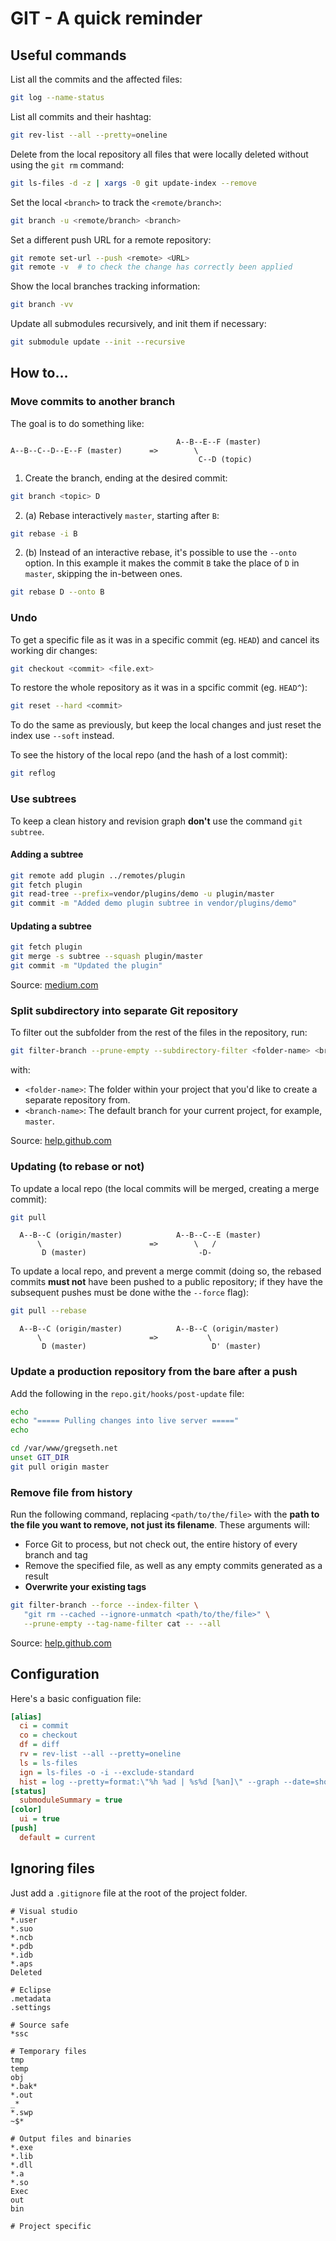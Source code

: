 
GIT - A quick reminder
======================


Useful commands
---------------

List all the commits and the affected files:

```bash
git log --name-status
```

List all commits and their hashtag:

```bash
git rev-list --all --pretty=oneline
```

Delete from the local repository all files that were locally deleted without using the `git rm` command:

```bash
git ls-files -d -z | xargs -0 git update-index --remove
```

Set the local `<branch>` to track the `<remote/branch>`:

```bash
git branch -u <remote/branch> <branch>
```

Set a different push URL for a remote repository:

```bash
git remote set-url --push <remote> <URL>
git remote -v  # to check the change has correctly been applied
```

Show the local branches tracking information:

```bash
git branch -vv
```

Update all submodules recursively, and init them if necessary:

```bash
git submodule update --init --recursive
```

How to…
-------

### Move commits to another branch

The goal is to do something like:

                                         A--B--E--F (master)
    A--B--C--D--E--F (master)      =>        \
                                              C--D (topic)

1.  Create the branch, ending at the desired commit:

```bash
git branch <topic> D
```

2.  (a) Rebase interactively `master`, starting after `B`:

```bash
git rebase -i B
```

2.  (b) Instead of an interactive rebase, it's possible to use the `--onto` option. In this example it makes the commit `B` take the place of `D` in `master`, skipping the in-between ones.

```bash
git rebase D --onto B
```


### Undo

To get a specific file as it was in a specific commit (eg. `HEAD`) and cancel its working dir changes:

```bash
git checkout <commit> <file.ext>
```

To restore the whole repository as it was in a spcific commit (eg. `HEAD^`):

```bash
git reset --hard <commit>
```

To do the same as previously, but keep the local changes and just reset the
index use `--soft` instead.

To see the history of the local repo (and the hash of a lost commit):

```bash
git reflog
```


### Use subtrees

To keep a clean history and revision graph **don't** use the command `git 
subtree`. 

#### Adding a subtree

```bash
git remote add plugin ../remotes/plugin
git fetch plugin
git read-tree --prefix=vendor/plugins/demo -u plugin/master
git commit -m "Added demo plugin subtree in vendor/plugins/demo"
```

#### Updating a subtree

```bash
git fetch plugin
git merge -s subtree --squash plugin/master
git commit -m "Updated the plugin"
```

  Source: [medium.com][subtree]


### Split subdirectory into separate Git repository

To filter out the subfolder from the rest of the files in the repository, run:

```bash
git filter-branch --prune-empty --subdirectory-filter <folder-name> <branch-name>
```

with:
-   `<folder-name>`: The folder within your project that you'd like to create a separate repository from.
-   `<branch-name>`: The default branch for your current project, for example,  `master`.

Source: [help.github.com][split]


### Updating (to rebase or not)

To update a local repo (the local commits will be merged, creating a merge commit):

```bash
git pull
```

      A--B--C (origin/master)            A--B--C--E (master)
          \                        =>        \   /
           D (master)                         -D-


To update a local repo, and prevent a merge commit (doing so, the rebased commits **must not** have been pushed to a public repository; if they have the subsequent pushes must be done withe the `--force` flag):

```bash
git pull --rebase
```

      A--B--C (origin/master)            A--B--C (origin/master)
          \                        =>           \
           D (master)                            D' (master)


### Update a production repository from the bare after a push

Add the following in the `repo.git/hooks/post-update` file:

```bash
echo
echo "===== Pulling changes into live server ====="
echo

cd /var/www/gregseth.net
unset GIT_DIR
git pull origin master
```


### Remove file from history

Run the following command, replacing `<path/to/the/file>` with the  **path to the file you want to remove, not just its filename**. These arguments will:

-   Force Git to process, but not check out, the entire history of every branch and tag
-   Remove the specified file, as well as any empty commits generated as a result
-   **Overwrite your existing tags**

```bash
git filter-branch --force --index-filter \
   "git rm --cached --ignore-unmatch <path/to/the/file>" \
   --prune-empty --tag-name-filter cat -- --all
```

Source: [help.github.com][erase]


Configuration
-------------

Here's a basic configuation file:

```ini
[alias]
  ci = commit
  co = checkout
  df = diff
  rv = rev-list --all --pretty=oneline
  ls = ls-files
  ign = ls-files -o -i --exclude-standard
  hist = log --pretty=format:\"%h %ad | %s%d [%an]\" --graph --date=short
[status]
  submoduleSummary = true
[color]
  ui = true
[push]
  default = current
```

Ignoring files
--------------

Just add a `.gitignore` file at the root of the project folder.

    # Visual studio
    *.user
    *.suo
    *.ncb
    *.pdb
    *.idb
    *.aps
    Deleted

    # Eclipse
    .metadata
    .settings

    # Source safe
    *ssc

    # Temporary files
    tmp
    temp
    obj
    *.bak*
    *.out
    _*
    *.swp
    ~$*

    # Output files and binaries
    *.exe
    *.lib
    *.dll
    *.a
    *.so
    Exec
    out
    bin

    # Project specific


  [split]: https://help.github.com/en/articles/splitting-a-subfolder-out-into-a-new-repository
  [subtree]: https://medium.com/@porteneuve/mastering-git-subtrees-943d29a798ec
  [erase]: https://help.github.com/en/articles/removing-sensitive-data-from-a-repository

